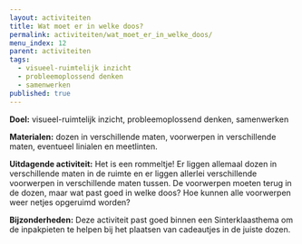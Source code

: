 ```yaml
---
layout: activiteiten
title: Wat moet er in welke doos?
permalink: activiteiten/wat_moet_er_in_welke_doos/
menu_index: 12
parent: activiteiten
tags:
  - visueel-ruimtelijk inzicht
  - probleemoplossend denken
  - samenwerken
published: true
---
```

**Doel:** visueel-ruimtelijk inzicht, probleemoplossend denken, samenwerken

**Materialen:** dozen in verschillende maten, voorwerpen in verschillende maten, eventueel linialen en meetlinten.

**Uitdagende activiteit:** Het is een rommeltje! Er liggen allemaal dozen in verschillende maten in de ruimte en er liggen allerlei verschillende voorwerpen in verschillende maten tussen. De voorwerpen moeten terug in de dozen, maar wat past goed in welke doos? Hoe kunnen alle voorwerpen weer netjes opgeruimd worden?

**Bijzonderheden:** Deze activiteit past goed binnen een Sinterklaasthema om de inpakpieten te helpen bij het plaatsen van cadeautjes in de juiste dozen.
